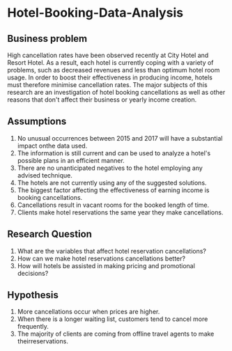 # Hotel-Booking-Data-Analysis

## Business problem
High cancellation rates have been observed recently at City Hotel and Resort Hotel. As a result, each hotel is currently coping with a variety of problems, such as decreased revenues and less than optimum hotel room usage. In order to boost their effectiveness in producing income, hotels must therefore minimise cancellation rates.  The major subjects of this research are an investigation of hotel booking cancellations as well as other reasons that don't affect their business or yearly income creation.

## Assumptions
1. No unusual occurrences between 2015 and 2017 will have a substantial impact onthe data used.
2. The information is still current and can be used to analyze a hotel's possible plans in an efficient manner.
3. There are no unanticipated negatives to the hotel employing any advised technique.
4. The hotels are not currently using any of the suggested solutions.
5. The biggest factor affecting the effectiveness of earning income is booking
cancellations.
6. Cancellations result in vacant rooms for the booked length of time.
7. Clients make hotel reservations the same year they make cancellations.

## Research Question
1. What are the variables that affect hotel reservation cancellations?
2. How can we make hotel reservations cancellations better?
3. How will hotels be assisted in making pricing and promotional decisions?

## Hypothesis
1. More cancellations occur when prices are higher.
2. When there is a longer waiting list, customers tend to cancel more frequently.
3. The majority of clients are coming from offline travel agents to make theirreservations.
